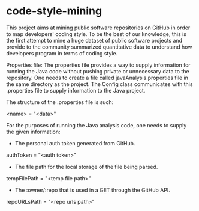 # code-style-mining
This project aims at mining public software repositories on GitHub in order to map developers' coding style. To be the best of our knowledge, this is the first attempt to mine a huge dataset of public software projects and provide to the community summarized quantitative data to understand how developers program in terms of coding style.

Properties file:
The properties file provides a way to supply information for running the Java code without pushing private or unnecessary data to the repository.
One needs to create a file called javaAnalysis.properties file in the same directory as the project.
The Config class communicates with this .properties file to supply information to the Java project.

The structure of the .properties file is such:

\<name\> = "\<data\>"

For the purposes of running the Java analysis code, one needs to supply the given information:

- The personal auth token generated from GitHub.

authToken = "\<auth token\>"

- The file path for the local storage of the file being parsed.

tempFilePath = "\<temp file path>\"

- The :owner/:repo that is used in a GET through the GitHub API.

repoURLsPath = "\<repo urls path\>"
